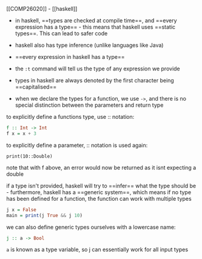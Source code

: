 [[COMP26020]] - [[haskell]]

- in haskell, ==types are checked at compile time==, and ==every expression has a type== - this means that haskell uses ==static types==. This can lead to safer code
- haskell also has type inference (unlike languages like Java)
- ==every expression in haskell has a type==
- the `:t` command will tell us the type of any expression we provide
- types in haskell are always denoted by the first character being ==capitalised==

- when we declare the types for a function, we use `->`, and there is no special distinction between the parameters and return type

to explicitly define a functions type, use :: notation:
```Haskell
f :: Int -> Int
f x = x + 3
```

to explicitly define a parameter, :: notation is used again:
```
print(10::Double)
```
note that with f above, an error would now be returned as it isnt expecting a double

if a type isn't provided, haskell will try to ==infer== what the type should be - furthermore, haskell has a ==generic system==, which means if no type has been defined for a function, the function can work with multiple types
```Haskell
j x = False
main = print(j True && j 10)
```

we can also define generic types ourselves with a lowercase name:
```Haskell
j :: a -> Bool
```
`a` is known as a type variable, so j can essentially work for all input types